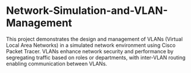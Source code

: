 # Network-Simulation-and-VLAN-Management
This project demonstrates the design and management of VLANs (Virtual Local Area Networks) in a simulated network environment using Cisco Packet Tracer. VLANs enhance network security and performance by segregating traffic based on roles or departments, with inter-VLAN routing enabling communication between VLANs.
